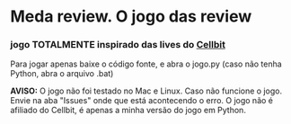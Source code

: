 # Meda review. O jogo das review
### jogo TOTALMENTE inspirado das lives do [Cellbit](https://twitch.tv/cellbit)

Para jogar apenas baixe o código fonte, e abra o jogo.py (caso não tenha Python, abra o arquivo .bat)

**AVISO:** O jogo não foi testado no Mac e Linux. Caso não funcione o jogo. Envie na aba "Issues" onde que está acontecendo o erro.
O jogo não é afiliado do Cellbit, é apenas a minha versão do jogo em Python.
